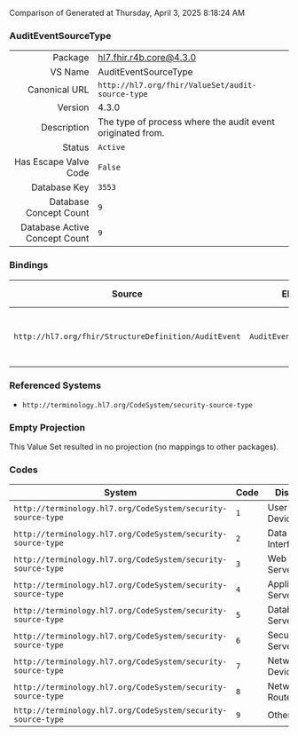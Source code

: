 Comparison of 
Generated at Thursday, April 3, 2025 8:18:24 AM

### AuditEventSourceType

|      |     |
| ---: | --- |
| Package | hl7.fhir.r4b.core@4.3.0 |
| VS Name | AuditEventSourceType |
| Canonical URL | `http://hl7.org/fhir/ValueSet/audit-source-type` |
| Version | 4.3.0 |
| Description | The type of process where the audit event originated from. |
| Status | `Active` |
| Has Escape Valve Code | `False` |
| Database Key | `3553` |
| Database Concept Count | `9` |
| Database Active Concept Count | `9` |
### Bindings

| Source | Element | Binding | Strength | Element Short |
| ------ | ------- | ------- | -------- | ------------- |
| `http://hl7.org/fhir/StructureDefinition/AuditEvent` | `AuditEvent.source.type` | `http://hl7.org/fhir/ValueSet/audit-source-type` | `Extensible` | The type of source where event originated |

### Referenced Systems

* `http://terminology.hl7.org/CodeSystem/security-source-type`
### Empty Projection

This Value Set resulted in no projection (no mappings to other packages).

### Codes

| System | Code | Display |
| ------ | ---- | ------- |
| `http://terminology.hl7.org/CodeSystem/security-source-type` | `1` | User Device |
| `http://terminology.hl7.org/CodeSystem/security-source-type` | `2` | Data Interface |
| `http://terminology.hl7.org/CodeSystem/security-source-type` | `3` | Web Server |
| `http://terminology.hl7.org/CodeSystem/security-source-type` | `4` | Application Server |
| `http://terminology.hl7.org/CodeSystem/security-source-type` | `5` | Database Server |
| `http://terminology.hl7.org/CodeSystem/security-source-type` | `6` | Security Server |
| `http://terminology.hl7.org/CodeSystem/security-source-type` | `7` | Network Device |
| `http://terminology.hl7.org/CodeSystem/security-source-type` | `8` | Network Router |
| `http://terminology.hl7.org/CodeSystem/security-source-type` | `9` | Other |
